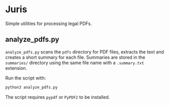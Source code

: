# Juris

Simple utilities for processing legal PDFs.

## analyze_pdfs.py

`analyze_pdfs.py` scans the `pdfs` directory for PDF files, extracts the text and
creates a short summary for each file. Summaries are stored in the
`summaries/` directory using the same file name with a `.summary.txt`
extension.

Run the script with:

```bash
python3 analyze_pdfs.py
```

The script requires `pypdf` or `PyPDF2` to be installed.
